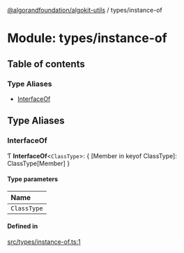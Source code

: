 [@algorandfoundation/algokit-utils](../README.md) / types/instance-of

# Module: types/instance-of

## Table of contents

### Type Aliases

- [InterfaceOf](types_instance_of.md#interfaceof)

## Type Aliases

### InterfaceOf

Ƭ **InterfaceOf**\<`ClassType`\>: \{ [Member in keyof ClassType]: ClassType[Member] }

#### Type parameters

| Name |
| :------ |
| `ClassType` |

#### Defined in

[src/types/instance-of.ts:1](https://github.com/algorandfoundation/algokit-utils-ts/blob/main/src/types/instance-of.ts#L1)
